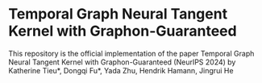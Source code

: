 # Temporal Graph Neural Tangent Kernel with Graphon-Guaranteed

This repository is the official implementation of the paper Temporal Graph Neural Tangent Kernel with Graphon-Guaranteed (NeurIPS 2024) by Katherine Tieu*, Dongqi Fu*, Yada Zhu, Hendrik Hamann, Jingrui He
